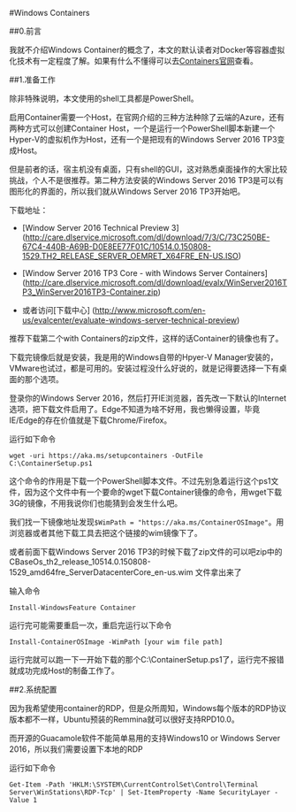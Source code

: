 #Windows Containers

##0.前言

我就不介绍Windows Container的概念了，本文的默认读者对Docker等容器虚拟化技术有一定程度了解。如果有什么不懂得可以去[Containers官网](https://msdn.microsoft.com/virtualization/windowscontainers/containers_welcome)查看。

##1.准备工作

除非特殊说明，本文使用的shell工具都是PowerShell。

启用Container需要一个Host，在官网介绍的三种方法种除了云端的Azure，还有两种方式可以创建Container Host，一个是运行一个PowerShell脚本新建一个Hyper-V的虚拟机作为Host，还有一个是把现有的Windows Server 2016 TP3变成Host。

但是前者的话，宿主机没有桌面，只有shell的GUI，这对熟悉桌面操作的大家比较挑战，个人不是很推荐。第二种方法安装的Windows Server 2016 TP3是可以有图形化的界面的，所以我们就从Windows Server 2016 TP3开始吧。

下载地址：

* [Window Server 2016 Technical Preview 3]
(http://care.dlservice.microsoft.com/dl/download/7/3/C/73C250BE-67C4-440B-A69B-D0E8EE77F01C/10514.0.150808-1529.TH2_RELEASE_SERVER_OEMRET_X64FRE_EN-US.ISO)

* [Window Server 2016 TP3 Core - with Windows Server Containers]
(http://care.dlservice.microsoft.com/dl/download/evalx/WinServer2016TP3_WinServer2016TP3-Container.zip)

* 或者访问[下载中心]
(http://www.microsoft.com/en-us/evalcenter/evaluate-windows-server-technical-preview)

推荐下载第二个with Containers的zip文件，这样的话Container的镜像也有了。

下载完镜像后就是安装，我是用的Windows自带的Hpyer-V Manager安装的，VMware也试过，都是可用的。安装过程没什么好说的，就是记得要选择一下有桌面的那个选项。

登录你的Windows Server 2016，然后打开IE浏览器，首先改一下默认的Internet选项，把下载文件启用了。Edge不知道为啥不好用，我也懒得设置，毕竟IE/Edge的存在价值就是下载Chrome/Firefox。

运行如下命令

`wget -uri https://aka.ms/setupcontainers -OutFile C:\ContainerSetup.ps1`

这个命令的作用是下载一个PowerShell脚本文件。不过先别急着运行这个ps1文件，因为这个文件中有一个要命的wget下载Container镜像的命令，用wget下载3G的镜像，不用我说你们也能猜到会发生什么吧。

我们找一下镜像地址发现`$WimPath = "https://aka.ms/ContainerOSImage"`。用浏览器或者其他下载工具去把这个链接的wim镜像下了。

或者前面下载Windows Server 2016 TP3的时候下载了zip文件的可以吧zip中的
CBaseOs_th2_release_10514.0.150808-1529_amd64fre_ServerDatacenterCore_en-us.wim
文件拿出来了

输入命令

`Install-WindowsFeature Container`

运行完可能需要重启一次，重启完运行以下命令

`Install-ContainerOSImage -WimPath [your wim file path]`

运行完就可以跑一下一开始下载的那个C:\ContainerSetup.ps1了，运行完不报错就成功完成Host的制备工作了。

##2.系统配置

因为我希望使用container的RDP，但是众所周知，Windows每个版本的RDP协议版本都不一样，Ubuntu预装的Remmina就可以很好支持RPD10.0。

而开源的Guacamole软件不能简单易用的支持Windows10 or Windows Server 2016，所以我们需要设置下本地的RDP

运行如下命令

`Get-Item -Path 'HKLM:\SYSTEM\CurrentControlSet\Control\Terminal Server\WinStations\RDP-Tcp' | Set-ItemProperty -Name SecurityLayer -Value 1`

